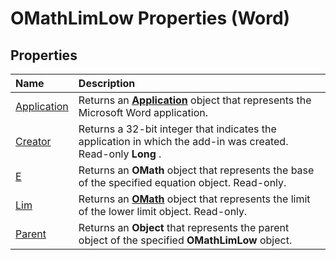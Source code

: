 
# OMathLimLow Properties (Word)

## Properties



|**Name**|**Description**|
|:-----|:-----|
|[Application](c417c8e1-8166-37da-3723-b15d976ab4b4.md)|Returns an  **[Application](d1cf6f8f-4e88-bf01-93b4-90a83f79cb44.md)** object that represents the Microsoft Word application.|
|[Creator](634a993a-1d7c-c99d-112a-3e347331f71f.md)|Returns a 32-bit integer that indicates the application in which the add-in was created. Read-only  **Long** .|
|[E](36df4937-5ee3-a893-23f4-489e2974567e.md)|Returns an  **OMath** object that represents the base of the specified equation object. Read-only.|
|[Lim](fbc4c0df-8ab0-4290-d21e-bcaacd3c06f7.md)|Returns an  **[OMath](82f2f81b-e2d5-140f-bdcc-8b52b821b24d.md)** object that represents the limit of the lower limit object. Read-only.|
|[Parent](6bfcc292-354b-cc0e-7fb5-9b6218de2162.md)|Returns an  **Object** that represents the parent object of the specified **OMathLimLow** object.|
